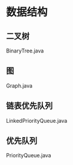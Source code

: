 #  数据结构
## 二叉树
BinaryTree.java	
## 图
Graph.java

## 链表优先队列
LinkedPriorityQueue.java
## 优先队列
PriorityQueue.java
